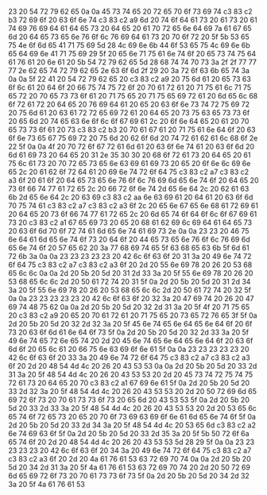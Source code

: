 23 20 54 72 79 62 65 0a 0a 45 73 74 65 20 72 65 70 6f 73 69 74 c3 83 c2 b3 72 69 6f 20 63 6f 6e 74 c3 83 c2 a9 6d 20 74 6f 64 61 73 20 61 73 20 61 74 69 76 69 64 61 64 65 73 20 64 65 20 61 70 72 65 6e 64 69 7a 61 67 65 6d 20 64 65 73 65 6e 76 6f 6c 76 69 64 61 73 20 70 6f 72 20 5f 5b 53 65 75 4e 6f 6d 65 41 71 75 69 5d 28 4c 69 6e 6b 44 6f 53 65 75 4c 69 6e 6b 65 64 69 6e 41 71 75 69 29 5f 20 65 6e 71 75 61 6e 74 6f 20 65 73 74 75 64 61 76 61 20 6e 61 20 5b 54 72 79 62 65 5d 28 68 74 74 70 73 3a 2f 2f 77 77 77 2e 62 65 74 72 79 62 65 2e 63 6f 6d 2f 29 20 3a 72 6f 63 6b 65 74 3a 0a 0a 5f 22 41 20 54 72 79 62 65 20 c3 83 c2 a9 20 75 6d 61 20 65 73 63 6f 6c 61 20 64 6f 20 66 75 74 75 72 6f 20 70 61 72 61 20 71 75 61 6c 71 75 65 72 20 70 65 73 73 6f 61 20 71 75 65 20 71 75 65 69 72 61 20 6d 65 6c 68 6f 72 61 72 20 64 65 20 76 69 64 61 20 65 20 63 6f 6e 73 74 72 75 69 72 20 75 6d 61 20 63 61 72 72 65 69 72 61 20 64 65 20 73 75 63 65 73 73 6f 20 65 6d 20 74 65 63 6e 6f 6c 6f 67 69 61 2c 20 6f 6e 64 65 20 61 20 70 65 73 73 6f 61 20 73 c3 83 c2 b3 20 70 61 67 61 20 71 75 61 6e 64 6f 20 63 6f 6e 73 65 67 75 69 72 20 75 6d 20 62 6f 6d 20 74 72 61 62 61 6c 68 6f 2e 22 5f 0a 0a 4f 20 70 72 6f 67 72 61 6d 61 20 63 6f 6e 74 61 20 63 6f 6d 20 6d 61 69 73 20 64 65 20 31 2e 35 30 30 20 68 6f 72 61 73 20 64 65 20 61 75 6c 61 73 20 70 72 65 73 65 6e 63 69 61 69 73 20 65 20 6f 6e 6c 69 6e 65 2c 20 61 62 6f 72 64 61 20 69 6e 74 72 6f 64 75 c3 83 c2 a7 c3 83 c2 a3 6f 20 61 6f 20 64 65 73 65 6e 76 6f 6c 76 69 6d 65 6e 74 6f 20 64 65 20 73 6f 66 74 77 61 72 65 2c 20 66 72 6f 6e 74 2d 65 6e 64 2c 20 62 61 63 6b 2d 65 6e 64 2c 20 63 69 c3 83 c2 aa 6e 63 69 61 20 64 61 20 63 6f 6d 70 75 74 61 c3 83 c2 a7 c3 83 c2 a3 6f 2c 20 65 6e 67 65 6e 68 61 72 69 61 20 64 65 20 73 6f 66 74 77 61 72 65 2c 20 6d 65 74 6f 64 6f 6c 6f 67 69 61 73 20 c3 83 c2 a1 67 65 69 73 20 65 20 68 61 62 69 6c 69 64 61 64 65 73 20 63 6f 6d 70 6f 72 74 61 6d 65 6e 74 61 69 73 2e 0a 0a 23 23 20 46 75 6e 64 61 6d 65 6e 74 6f 73 20 64 6f 20 44 65 73 65 6e 76 6f 6c 76 69 6d 65 6e 74 6f 20 57 65 62 20 3a 77 68 69 74 65 5f 63 68 65 63 6b 5f 6d 61 72 6b 3a 0a 0a 23 23 23 23 23 20 42 6c 6f 63 6f 20 31 3a 20 49 6e 74 72 6f 64 75 c3 83 c2 a7 c3 83 c2 a3 6f 20 2d 20 55 6e 69 78 20 26 20 53 68 65 6c 6c 0a 0a 2d 20 5b 20 5d 20 31 2d 33 3a 20 5f 55 6e 69 78 20 26 20 53 68 65 6c 6c 2d 20 50 61 72 74 20 31 5f 0a 2d 20 5b 20 5d 20 31 2d 34 3a 20 5f 55 6e 69 78 20 26 20 53 68 65 6c 6c 2d 20 50 61 72 74 20 32 5f 0a 0a 23 23 23 23 23 20 42 6c 6f 63 6f 20 32 3a 20 47 69 74 20 26 20 47 69 74 48 75 62 0a 0a 2d 20 5b 20 5d 20 32 2d 31 3a 20 5f 4f 20 71 75 65 20 c3 83 c2 a9 20 65 20 70 61 72 61 20 71 75 65 20 73 65 72 76 65 3f 5f 0a 2d 20 5b 20 5d 20 32 2d 32 3a 20 5f 45 6e 74 65 6e 64 65 6e 64 6f 20 6f 73 20 63 6f 6d 61 6e 64 6f 73 5f 0a 2d 20 5b 20 5d 20 32 2d 33 3a 20 5f 49 6e 74 65 72 6e 65 74 20 2d 20 45 6e 74 65 6e 64 65 6e 64 6f 20 63 6f 6d 6f 20 65 6c 61 20 66 75 6e 63 69 6f 6e 61 5f 0a 0a 23 23 23 23 23 20 42 6c 6f 63 6f 20 33 3a 20 49 6e 74 72 6f 64 75 c3 83 c2 a7 c3 83 c2 a3 6f 20 2d 20 48 54 4d 4c 20 26 20 43 53 53 0a 0a 2d 20 5b 20 5d 20 33 2d 31 3a 20 5f 48 54 4d 4c 20 26 20 43 53 53 20 2d 20 45 73 74 72 75 74 75 72 61 73 20 64 65 20 70 c3 83 c2 a1 67 69 6e 61 5f 0a 2d 20 5b 20 5d 20 33 2d 32 3a 20 5f 48 54 4d 4c 20 26 20 43 53 53 20 2d 20 50 72 69 6d 65 69 72 6f 73 20 70 61 73 73 6f 73 20 65 6d 20 43 53 53 5f 0a 2d 20 5b 20 5d 20 33 2d 33 3a 20 5f 48 54 4d 4c 20 26 20 43 53 53 20 2d 20 53 65 6c 65 74 6f 72 65 73 20 65 20 70 6f 73 69 63 69 6f 6e 61 6d 65 6e 74 6f 5f 0a 2d 20 5b 20 5d 20 33 2d 34 3a 20 5f 48 54 4d 4c 20 53 65 6d c3 83 c2 a2 6e 74 69 63 6f 5f 0a 2d 20 5b 20 5d 20 33 2d 35 3a 20 5f 5b 50 72 6f 6a 65 74 6f 20 2d 20 48 54 4d 4c 20 26 20 43 53 53 5d 28 29 5f 0a 0a 23 23 23 23 23 20 42 6c 6f 63 6f 20 34 3a 20 49 6e 74 72 6f 64 75 c3 83 c2 a7 c3 83 c2 a3 6f 20 2d 20 4a 61 76 61 53 63 72 69 70 74 0a 0a 2d 20 5b 20 5d 20 34 2d 31 3a 20 5f 4a 61 76 61 53 63 72 69 70 74 20 2d 20 50 72 69 6d 65 69 72 6f 73 20 70 61 73 73 6f 73 5f 0a 2d 20 5b 20 5d 20 34 2d 32 3a 20 5f 4a 61 76 61 53 
